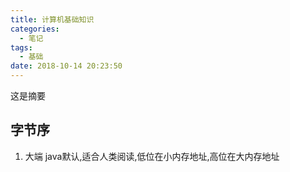 ```yaml
---
title: 计算机基础知识
categories:
  - 笔记
tags:
  - 基础
date: 2018-10-14 20:23:50
---
```

 这是摘要
 <!-- more -->


## 字节序
1. 大端
java默认,适合人类阅读,低位在小内存地址,高位在大内存地址
